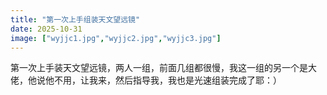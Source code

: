 ```yaml
---
title: "第一次上手组装天文望远镜"
date: 2025-10-31
image: ["wyjjc1.jpg","wyjjc2.jpg","wyjjc3.jpg"]
---
```


第一次上手装天文望远镜，两人一组，前面几组都很慢，我这一组的另一个是大佬，他说他不用，让我来，然后指导我，我也是光速组装完成了耶：）